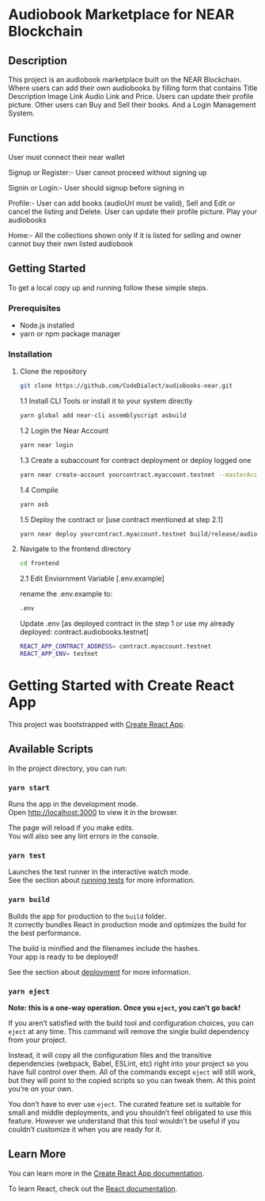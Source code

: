 # Audiobook Marketplace for NEAR Blockchain

## Description
This project is an audiobook marketplace built on the NEAR Blockchain. Where users can add their own audiobooks by filling form that contains Title Description Image Link Audio Link and Price. Users can update their profile picture. Other users can Buy and Sell their books. And a Login Management System. 

## Functions
User must connect their near wallet

Signup or Register:- 
User cannot proceed without signing up

Signin or Login:-
User should signup before signing in

Profile:-
User can add books (audioUrl must be valid), Sell and Edit or cancel the listing and Delete.
User can update their profile picture.
Play your audiobooks

Home:-
All the collections shown only if it is listed for selling and owner cannot buy their own listed audiobook

## Getting Started
To get a local copy up and running follow these simple steps.

### Prerequisites
- Node.js installed
- yarn or npm package manager

### Installation
1. Clone the repository
   ```sh
   git clone https://github.com/CodeDialect/audiobooks-near.git
   ```
   
   1.1 Install CLI Tools or install it to your system directly
      ```bash
      yarn global add near-cli assemblyscript asbuild
      ```
   1.2 Login the Near Account
      ```bash
      yarn near login
      ```
   1.3 Create a subaccount for contract deployment or deploy logged one
      ```bash
      yarn near create-account yourcontract.myaccount.testnet --masterAccount myaccount.testnet --initialBalance 5
      ```
   1.4 Compile
      ```bash
      yarn asb
      ```
   1.5 Deploy the contract or [use contract mentioned at step 2.1]
      ```bash
      yarn near deploy yourcontract.myaccount.testnet build/release/audiobooks.wasm
      ```
2. Navigate to the frontend directory
    ```bash
   cd frontend
     ```
   2.1 Edit Enviornment Variable [.env.example]
    
   rename the .env.example to: 
   ```bash 
   .env 
   ```
   
   Update .env [as deployed contract in the step 1 or use my already deployed: contract.audiobooks.testnet]
   ```bash 
   REACT_APP_CONTRACT_ADDRESS= contract.myaccount.testnet 
   REACT_APP_ENV= testnet
   ```

# Getting Started with Create React App

This project was bootstrapped with [Create React App](https://github.com/facebook/create-react-app).

## Available Scripts

In the project directory, you can run:

### `yarn start`

Runs the app in the development mode.\
Open [http://localhost:3000](http://localhost:3000) to view it in the browser.

The page will reload if you make edits.\
You will also see any lint errors in the console.

### `yarn test`

Launches the test runner in the interactive watch mode.\
See the section about [running tests](https://facebook.github.io/create-react-app/docs/running-tests) for more information.

### `yarn build`

Builds the app for production to the `build` folder.\
It correctly bundles React in production mode and optimizes the build for the best performance.

The build is minified and the filenames include the hashes.\
Your app is ready to be deployed!

See the section about [deployment](https://facebook.github.io/create-react-app/docs/deployment) for more information.

### `yarn eject`

**Note: this is a one-way operation. Once you `eject`, you can’t go back!**

If you aren’t satisfied with the build tool and configuration choices, you can `eject` at any time. This command will remove the single build dependency from your project.

Instead, it will copy all the configuration files and the transitive dependencies (webpack, Babel, ESLint, etc) right into your project so you have full control over them. All of the commands except `eject` will still work, but they will point to the copied scripts so you can tweak them. At this point you’re on your own.

You don’t have to ever use `eject`. The curated feature set is suitable for small and middle deployments, and you shouldn’t feel obligated to use this feature. However we understand that this tool wouldn’t be useful if you couldn’t customize it when you are ready for it.

## Learn More

You can learn more in the [Create React App documentation](https://facebook.github.io/create-react-app/docs/getting-started).

To learn React, check out the [React documentation](https://reactjs.org/).
